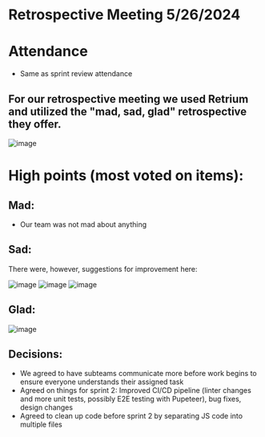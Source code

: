 # Retrospective Meeting 5/26/2024

# Attendance

- Same as sprint review attendance

## For our retrospective meeting we used Retrium and utilized the "mad, sad, glad" retrospective they offer.

![image](https://github.com/cse110-sp24-group32/cse110-sp24-group32/assets/32114256/a2e56319-b35b-4358-92e3-cd38db95e200)


# High points (most voted on items):

## Mad: 

- Our team was not mad about anything
## Sad:

There were, however, suggestions for improvement here:

![image](https://github.com/cse110-sp24-group32/cse110-sp24-group32/assets/32114256/9b5108d8-7aa4-4a93-bcbb-e0d2caf479c0)
![image](https://github.com/cse110-sp24-group32/cse110-sp24-group32/assets/32114256/ce867ee9-64e9-4c42-9592-56775fd79fd8)
![image](https://github.com/cse110-sp24-group32/cse110-sp24-group32/assets/32114256/cbbf1b3d-866a-4b3a-b584-2a8a7e2068f8)


## Glad:

![image](https://github.com/cse110-sp24-group32/cse110-sp24-group32/assets/32114256/5ca8ffc9-5774-4a0c-b2aa-272180a27f61)

## Decisions:

- We agreed to have subteams communicate more before work begins to ensure everyone understands their assigned task
- Agreed on things for sprint 2: Improved CI/CD pipeline (linter changes and more unit tests, possibly E2E testing with Pupeteer), bug fixes, design changes
- Agreed to clean up code before sprint 2 by separating JS code into multiple files
  

